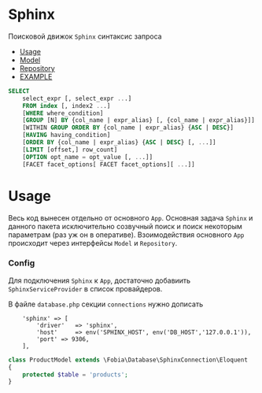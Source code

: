 # Sphinx

Поисковой движок `Sphinx` синтаксис запроса

- [Usage](#usage)
- [Model](#model)
- [Repository](#repository)
- [EXAMPLE](#example)


```sql
SELECT
    select_expr [, select_expr ...]
    FROM index [, index2 ...]
    [WHERE where_condition]
    [GROUP [N] BY {col_name | expr_alias} [, {col_name | expr_alias}]]
    [WITHIN GROUP ORDER BY {col_name | expr_alias} {ASC | DESC}]
    [HAVING having_condition]
    [ORDER BY {col_name | expr_alias} {ASC | DESC} [, ...]]
    [LIMIT [offset,] row_count]
    [OPTION opt_name = opt_value [, ...]]
    [FACET facet_options[ FACET facet_options][ ...]]
```

# Usage

Весь код вынесен отдельно от основного `App`. Основная задача `Sphinx` и данного пакета
исключительно созвучный поиск и поиск некоторым параметрам (раз уж он в оперативе). 
Взоимодействия основного `App` происходит через интерфейсы `Model` и `Repository`.



### Config 

Для подключения `Sphinx` к `App`, достаточно добавиить `SphinxServiceProvider` в список провайдеров.

В файле `database.php` секции  `connections`  нужно дописать

        'sphinx' => [
            'driver'   => 'sphinx',
            'host'     => env('SPHINX_HOST', env('DB_HOST','127.0.0.1')),
            'port' => 9306,
        ],



```php
class ProductModel extends \Fobia\Database\SphinxConnection\Eloquent
{
    protected $table = 'products';
}
```
